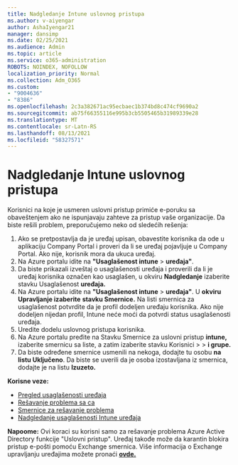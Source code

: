 ```yaml
---
title: Nadgledanje Intune uslovnog pristupa
ms.author: v-aiyengar
author: AshaIyengar21
manager: dansimp
ms.date: 02/25/2021
ms.audience: Admin
ms.topic: article
ms.service: o365-administration
ROBOTS: NOINDEX, NOFOLLOW
localization_priority: Normal
ms.collection: Adm_O365
ms.custom:
- "9004636"
- "8386"
ms.openlocfilehash: 2c3a382671ac95ecbaec1b374bd8c474cf9690a2
ms.sourcegitcommit: ab75f66355116e995b3cb5505465b31989339e28
ms.translationtype: MT
ms.contentlocale: sr-Latn-RS
ms.lasthandoff: 08/13/2021
ms.locfileid: "58327571"
---
```

# <a name="monitor-intune-conditional-access"></a>Nadgledanje Intune uslovnog pristupa

Korisnici na koje je usmeren uslovni pristup primiće e-poruku sa obaveštenjem ako ne ispunjavaju zahteve za pristup vaše organizacije. Da biste rešili problem, preporučujemo neko od sledećih rešenja:

1. Ako se pretpostavlja da je uređaj upisan, obavestite korisnika da ode u aplikaciju Company Portal i proveri da li se uređaj pojavljuje u Company Portal. Ako nije, korisnik mora da ukuca uređaj.
1. Na Azure portalu idite na **"Usaglašenost intune**  >  **uređaja"**. 
1. Da biste prikazali izveštaj o usaglašenosti uređaja i proverili da li je uređaj korisnika označen kao usaglašen, u okviru **Nadgledanje** izaberite stavku Usaglašenost **uređaja.**
1. Na Azure portalu idite na **"Usaglašenost intune**  >  **uređaja"**. U **okviru Upravljanje izaberite** **stavku Smernice.** Na listi smernica za usaglašenost potvrdite da je profil dodeljen uređaju korisnika. Ako nije dodeljen nijedan profil, Intune neće moći da potvrdi status usaglašenosti uređaja.
1. Uredite dodelu uslovnog pristupa korisnika.
1. Na Azure portalu pređite na Stavku Smernice za uslovni pristup **intune,** izaberite smernicu sa liste, a zatim izaberite stavku Korisnici  >    >   **i grupe.**
1. Da biste određene smernice usmenili na nekoga, dodajte tu osobu **na listu Uključeno**. Da biste se uverili da je osoba izostavljana iz smernica, dodajte je na listu **Izuzeto.**

**Korisne veze:**

- [Pregled usaglašenosti uređaja](https://docs.microsoft.com/intune/device-compliance-get-started)
- [Rešavanje problema sa ca](https://docs.microsoft.com/intune/troubleshoot-conditional-access)
- [Smernice za rešavanje problema](https://docs.microsoft.com/intune/troubleshoot-policies-in-microsoft-intune)
- [Nadgledanje usaglašenosti Intune uređaja](https://docs.microsoft.com/intune/compliance-policy-monitor)

**Napoome:** Ovi koraci su korisni samo za rešavanje problema Azure Active Directory funkcije "Uslovni pristup". Uređaj takođe može da karantin blokira pristup e-pošti pomoću Exchange smernica. Više informacija o Exchange upravljanju uređajima možete pronaći [**ovde.**](https://docs.microsoft.com/previous-versions/office/exchange-server-2010/ff959225(v=exchg.141))
